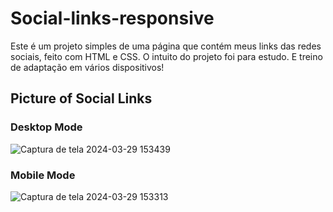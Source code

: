 # Social-links-responsive
Este é um projeto simples de uma página que contém meus links das redes sociais, feito com HTML e CSS. 
O intuito do projeto foi para estudo. E treino de adaptação em vários dispositivos!


## Picture of Social Links
### Desktop Mode
![Captura de tela 2024-03-29 153439](https://github.com/annaelyoliveira/login-page-responsive/assets/137449419/1f83664f-f140-4bcc-8fee-6c28b7e38594)
### Mobile Mode
![Captura de tela 2024-03-29 153313](https://github.com/annaelyoliveira/login-page-responsive/assets/137449419/337fe229-48f7-4044-b594-92bf38ee2f53)
